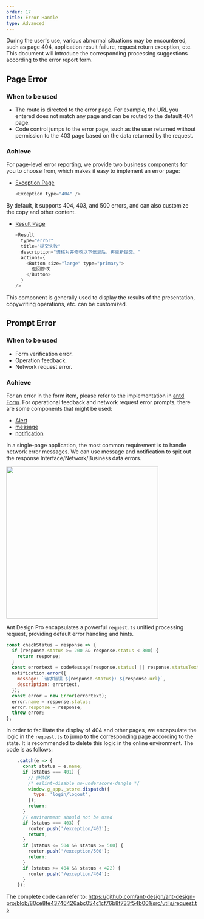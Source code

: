 ```yaml
---
order: 17
title: Error Handle
type: Advanced
---
```


During the user's use, various abnormal situations may be encountered, such as page 404, application result failure, request return exception, etc. This document will introduce the corresponding processing suggestions according to the error report form.

## Page Error

### When to be used

- The route is directed to the error page. For example, the URL you entered does not match any page and can be routed to the default 404 page.
- Code control jumps to the error page, such as the user returned without permission to the 403 page based on the data returned by the request.

### Achieve

For page-level error reporting, we provide two business components for you to choose from, which makes it easy to implement an error page:

- [Exception Page](http://preview.pro.ant.design/#/exception/404)

  ```js
  <Exception type="404" />
  ```

By default, it supports 404, 403, and 500 errors, and can also customize the copy and other content.

- [Result Page](http://preview.pro.ant.design/#/result/fail)

  ```js
  <Result
    type="error"
    title="提交失败"
    description="请核对并修改以下信息后，再重新提交。"
    actions={
      <Button size="large" type="primary">
        返回修改
      </Button>
    }
  />
  ```

This component is generally used to display the results of the presentation, copywriting operations, etc. can be customized.

## Prompt Error

### When to be used

- Form verification error.
- Operation feedback.
- Network request error.

### Achieve

For an error in the form item, please refer to the implementation in [antd Form](http://ant.design/components/form-cn/). For operational feedback and network request error prompts, there are some components that might be used:

- [Alert](http://ant.design/components/alert-cn/)
- [message](http://ant.design/components/message-cn/)
- [notification](http://ant.design/components/notification-cn/)

In a single-page application, the most common requirement is to handle network error messages. We can use message and notification to spit out the response Interface/Network/Business data errors.

<img src="https://gw.alipayobjects.com/zos/rmsportal/cVTaurnfguplvNbctgBN.png" width="400" />

Ant Design Pro encapsulates a powerful `request.ts` unified processing request, providing default error handling and hints.

```js
const checkStatus = response => {
  if (response.status >= 200 && response.status < 300) {
    return response;
  }
  const errortext = codeMessage[response.status] || response.statusText;
  notification.error({
    message: `请求错误 ${response.status}: ${response.url}`,
    description: errortext,
  });
  const error = new Error(errortext);
  error.name = response.status;
  error.response = response;
  throw error;
};
```

In order to facilitate the display of 404 and other pages, we encapsulate the logic in the `request.ts` to jump to the corresponding page according to the state. It is recommended to delete this logic in the online environment. The code is as follows:

```js
    .catch(e => {
      const status = e.name;
      if (status === 401) {
        // @HACK
        /* eslint-disable no-underscore-dangle */
        window.g_app._store.dispatch({
          type: 'login/logout',
        });
        return;
      }
      // environment should not be used
      if (status === 403) {
        router.push('/exception/403');
        return;
      }
      if (status <= 504 && status >= 500) {
        router.push('/exception/500');
        return;
      }
      if (status >= 404 && status < 422) {
        router.push('/exception/404');
      }
    });
```

The complete code can refer to: https://github.com/ant-design/ant-design-pro/blob/80ce8fe43746426abc054c1cf76b8f733f54b001/src/utils/request.ts
